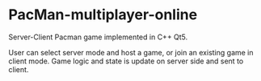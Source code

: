 # PacMan-multiplayer-online
Server-Client Pacman game implemented in C++ Qt5.

User can select server mode and host a game, or join an existing game in client mode.
Game logic and state is update on server side and sent to client.

